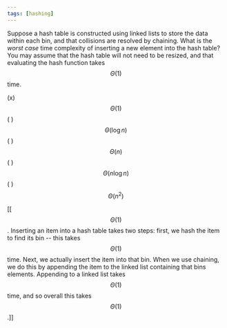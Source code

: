 ```yaml
---
tags: [hashing]
---
```



Suppose a hash table is constructed using linked lists to store the data within each bin, and that collisions are resolved by chaining. What is the *worst case* time complexity of inserting a new element into the hash table? You may assume that the hash table will not need to be resized, and that evaluating the hash function takes $$\Theta(1)$$ time.

(x) $$\Theta(1)$$
( ) $$\Theta(\log n)$$
( ) $$\Theta(n)$$
( ) $$\Theta(n \log n)$$
( ) $$\Theta(n^2)$$

[[$$\Theta(1)$$. Inserting an item into a hash table takes two steps: first, we hash the item to find its bin -- this takes $$\Theta(1)$$ time. Next, we actually insert the item into that bin. When we use chaining, we do this by appending the item to the linked list containing that bins elements. Appending to a linked list takes $$\Theta(1)$$ time, and so overall this takes $$\Theta(1)$$.]]
